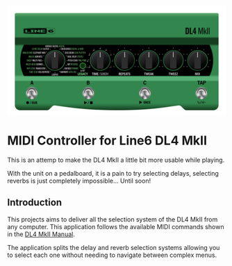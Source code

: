 <p align="center"><img src="/Build/MidiControl/Resources/Original/DL4MkII Top.png" alt="DL4MkII Icon"></p>

# MIDI Controller for Line6 DL4 MkII

This is an attemp to make the DL4 MkII a little bit more usable while playing.

With the unit on a pedalboard, it is a pain to try selecting delays, selecting reverbs is just completely impossible... Until soon!

## Introduction

This projects aims to deliver all the selection system of the DL4 MkII from any computer. This application follows the available MIDI commands shown in the [DL4 MkII Manual](https://line6.com/data/6/0a020a3f177ca62c4820b92c4e/application/pdf/DL4%20MkII%20Owner's%20Manual%20-%20English%20.pdf).

The application splits the delay and reverb selection systems allowing you to select each one without needing to navigate between complex menus.